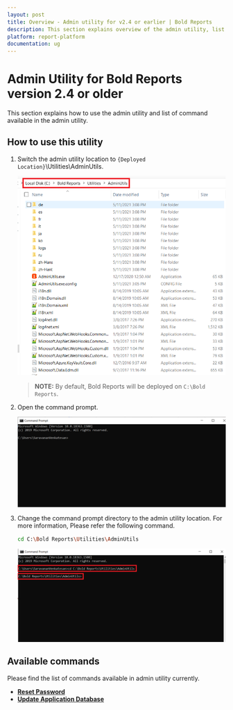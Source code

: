 ```yaml
---
layout: post
title: Overview - Admin utility for v2.4 or earlier | Bold Reports
description: This section explains overview of the admin utility, list of available commands, and how to use those commands in the admin utility of v2.4 or earlier.
platform: report-platform
documentation: ug
---
```


# Admin Utility for Bold Reports version 2.4 or older

This section explains how to use the admin utility and list of command available in the admin utility.

## How to use this utility

1. Switch the admin utility location to `{Deployed Location}`\Utilities\AdminUtils.

   ![folder](/static/assets/on-premise/images/tenant-management/admin-utility/folder.png)

   > **NOTE:** By default, Bold Reports will be deployed on `C:\Bold Reports`.

2. Open the command prompt.

   ![cmd-window](/static/assets/on-premise/images/tenant-management/admin-utility/cmdpmpt.png)

3. Change the command prompt directory to the admin utility location. For more information, Please refer the following command.

   ```sh
   cd C:\Bold Reports\Utilities\AdminUtils
   ```

   ![utils-cmd](/static/assets/on-premise/images/tenant-management/admin-utility/displaycmd.png)

## Available commands

Please find the list of commands available in admin utility currently.
* [**Reset Password**](./../v2.4-or-older/reset-password/)
* [**Update Application Database**](./../v2.4-or-older/reset-application-database/)
